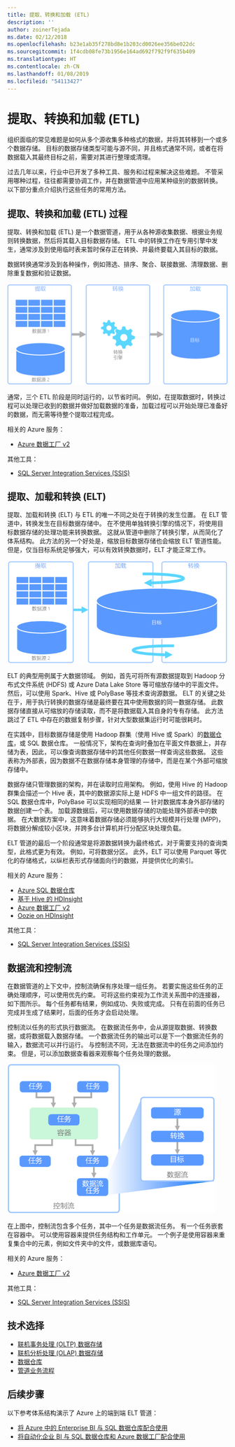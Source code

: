 ```yaml
---
title: 提取、转换和加载 (ETL)
description: ''
author: zoinerTejada
ms.date: 02/12/2018
ms.openlocfilehash: b23e1ab35f278bd8e1b203cd0026ee356be022dc
ms.sourcegitcommit: 1f4cdb08fe73b1956e164ad692f792f9f635b409
ms.translationtype: HT
ms.contentlocale: zh-CN
ms.lasthandoff: 01/08/2019
ms.locfileid: "54113427"
---
```

# <a name="extract-transform-and-load-etl"></a>提取、转换和加载 (ETL)

组织面临的常见难题是如何从多个源收集多种格式的数据，并将其转移到一个或多个数据存储。 目标的数据存储类型可能与源不同，并且格式通常不同，或者在将数据载入其最终目标之前，需要对其进行整理或清理。

过去几年以来，行业中已开发了多种工具、服务和过程来解决这些难题。 不管采用哪种过程，往往都需要协调工作，并在数据管道中应用某种级别的数据转换。 以下部分重点介绍执行这些任务的常用方法。

## <a name="extract-transform-and-load-etl-process"></a>提取、转换和加载 (ETL) 过程

提取、转换和加载 (ETL) 是一个数据管道，用于从各种源收集数据、根据业务规则转换数据，然后将其载入目标数据存储。 ETL 中的转换工作在专用引擎中发生，通常涉及到使用临时表来暂时保存正在转换、并最终要载入其目标的数据。

数据转换通常涉及到各种操作，例如筛选、排序、聚合、联接数据、清理数据、删除重复数据和验证数据。

![提取-转换-加载 (ETL) 过程](../images/etl.png)

通常，三个 ETL 阶段是同时运行的，以节省时间。 例如，在提取数据时，转换过程可以处理已收到的数据并做好加载数据的准备，加载过程可以开始处理已准备好的数据，而无需等待整个提取过程完成。

相关的 Azure 服务：

- [Azure 数据工厂 v2](https://azure.microsoft.com/services/data-factory/)

其他工具：

- [SQL Server Integration Services (SSIS)](/sql/integration-services/sql-server-integration-services)

## <a name="extract-load-and-transform-elt"></a>提取、加载和转换 (ELT)

提取、加载和转换 (ELT) 与 ETL 的唯一不同之处在于转换的发生位置。 在 ELT 管道中，转换发生在目标数据存储中。 在不使用单独转换引擎的情况下，将使用目标数据存储的处理功能来转换数据。 这就从管道中删除了转换引擎，从而简化了体系结构。 此方法的另一个好处是，缩放目标数据存储也会缩放 ELT 管道性能。 但是，仅当目标系统足够强大，可以有效转换数据时，ELT 才能正常工作。

![提取-加载-转换 (ELT) 过程](../images/elt.png)

ELT 的典型用例属于大数据领域。 例如，首先可将所有源数据提取到 Hadoop 分布式文件系统 (HDFS) 或 Azure Data Lake Store 等可缩放存储中的平面文件。 然后，可以使用 Spark、Hive 或 PolyBase 等技术查询源数据。 ELT 的关键之处在于，用于执行转换的数据存储是最终要在其中使用数据的同一数据存储。 此数据存储直接从可缩放的存储读取，而不是将数据载入其自身的专有存储。 此方法跳过了 ETL 中存在的数据复制步骤，针对大型数据集运行时可能很耗时。

在实践中，目标数据存储是使用 Hadoop 群集（使用 Hive 或 Spark）的[数据仓库](./data-warehousing.md)，或 SQL 数据仓库。 一般情况下，架构在查询时叠加在平面文件数据上，并存储为表，因此，可以像查询数据存储中的其他任何数据一样查询这些数据。 这些表称为外部表，因为数据不在数据存储本身管理的存储中，而是在某个外部可缩放存储中。

数据存储只管理数据的架构，并在读取时应用架构。 例如，使用 Hive 的 Hadoop 群集会描述一个 Hive 表，其中的数据源实际上是 HDFS 中一组文件的路径。 在 SQL 数据仓库中，PolyBase 可以实现相同的结果 &mdash; 针对数据库本身外部存储的数据创建一个表。 加载源数据后，可以使用数据存储的功能处理外部表中的数据。 在大数据方案中，这意味着数据存储必须能够执行大规模并行处理 (MPP)，将数据分解成较小区块，并跨多台计算机并行分配区块处理负载。

ELT 管道的最后一个阶段通常是将源数据转换为最终格式，对于需要支持的查询类型，此格式更为有效。 例如，可将数据分区。 此外，ELT 可以使用 Parquet 等优化的存储格式，以纵栏表形式存储面向行的数据，并提供优化的索引。

相关的 Azure 服务：

- [Azure SQL 数据仓库](/azure/sql-data-warehouse/sql-data-warehouse-overview-what-is)
- [基于 Hive 的 HDInsight](/azure/hdinsight/hadoop/hdinsight-use-hive)
- [Azure 数据工厂 v2](https://azure.microsoft.com/services/data-factory/)
- [Oozie on HDInsight](/azure/hdinsight/hdinsight-use-oozie-linux-mac)

其他工具：

- [SQL Server Integration Services (SSIS)](/sql/integration-services/sql-server-integration-services)

## <a name="data-flow-and-control-flow"></a>数据流和控制流

在数据管道的上下文中，控制流确保有序处理一组任务。 若要实施这些任务的正确处理顺序，可以使用优先约束。 可将这些约束视为工作流关系图中的连接器，如下图所示。 每个任务都有结果，例如成功、失败或完成。 只有在前面的任务已完成并生成了结果时，后面的任务才会启动处理。

控制流以任务的形式执行数据流。 在数据流任务中，会从源提取数据、转换数据，或将数据载入数据存储。 一个数据流任务的输出可以是下一个数据流任务的输入，数据流可以并行运行。 与控制流不同，无法在数据流中的任务之间添加约束。 但是，可以添加数据查看器来观察每个任务处理的数据。

![控制流中正在以任务形式执行的数据流](../images/control-flow-data-flow.png)

在上图中，控制流包含多个任务，其中一个任务是数据流任务。 有一个任务嵌套在容器中。 可以使用容器来提供任务结构和工作单元。 一个例子是使用容器来重复集合中的元素，例如文件夹中的文件，或数据库语句。

相关的 Azure 服务：

- [Azure 数据工厂 v2](https://azure.microsoft.com/services/data-factory/)

其他工具：

- [SQL Server Integration Services (SSIS)](/sql/integration-services/sql-server-integration-services)

## <a name="technology-choices"></a>技术选择

- [联机事务处理 (OLTP) 数据存储](./online-transaction-processing.md#oltp-in-azure)
- [联机分析处理 (OLAP) 数据存储](./online-analytical-processing.md#olap-in-azure)
- [数据仓库](./data-warehousing.md)
- [管道业务流程](../technology-choices/pipeline-orchestration-data-movement.md)

## <a name="next-steps"></a>后续步骤

以下参考体系结构演示了 Azure 上的端到端 ELT 管道：

- [将 Azure 中的 Enterprise BI 与 SQL 数据仓库配合使用](../../reference-architectures/data/enterprise-bi-sqldw.md)
- [将自动化企业 BI 与 SQL 数据仓库和 Azure 数据工厂配合使用](../../reference-architectures/data/enterprise-bi-adf.md)